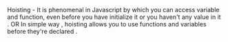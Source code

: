 Hoisting - It is phenomenal in Javascript by which you can access variable and function, 
           even before you have initialize it or you haven't any value in it .
           OR
           In simple way , hoisting allows you to use functions and variables before they're declared .
